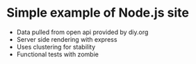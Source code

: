 # Simple example of Node.js site

- Data pulled from open api provided by diy.org
- Server side rendering with express
- Uses clustering for stability
- Functional tests with zombie
